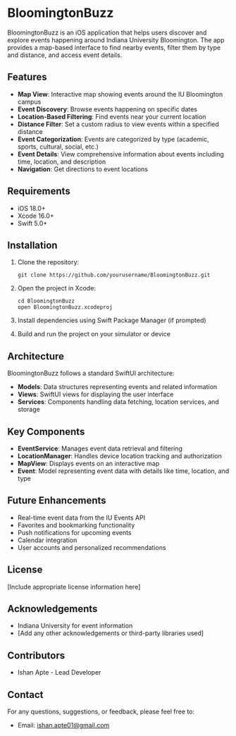 # BloomingtonBuzz

BloomingtonBuzz is an iOS application that helps users discover and explore events happening around Indiana University Bloomington. The app provides a map-based interface to find nearby events, filter them by type and distance, and access event details.

## Features

- **Map View**: Interactive map showing events around the IU Bloomington campus
- **Event Discovery**: Browse events happening on specific dates
- **Location-Based Filtering**: Find events near your current location
- **Distance Filter**: Set a custom radius to view events within a specified distance
- **Event Categorization**: Events are categorized by type (academic, sports, cultural, social, etc.)
- **Event Details**: View comprehensive information about events including time, location, and description
- **Navigation**: Get directions to event locations

## Requirements

- iOS 18.0+
- Xcode 16.0+
- Swift 5.0+

## Installation

1. Clone the repository:
   ```
   git clone https://github.com/yourusername/BloomingtonBuzz.git
   ```

2. Open the project in Xcode:
   ```
   cd BloomingtonBuzz
   open BloomingtonBuzz.xcodeproj
   ```

3. Install dependencies using Swift Package Manager (if prompted)

4. Build and run the project on your simulator or device

## Architecture

BloomingtonBuzz follows a standard SwiftUI architecture:

- **Models**: Data structures representing events and related information
- **Views**: SwiftUI views for displaying the user interface
- **Services**: Components handling data fetching, location services, and storage

## Key Components

- **EventService**: Manages event data retrieval and filtering
- **LocationManager**: Handles device location tracking and authorization
- **MapView**: Displays events on an interactive map
- **Event**: Model representing event data with details like time, location, and type

## Future Enhancements

- Real-time event data from the IU Events API
- Favorites and bookmarking functionality
- Push notifications for upcoming events
- Calendar integration
- User accounts and personalized recommendations

## License

[Include appropriate license information here]

## Acknowledgements

- Indiana University for event information
- [Add any other acknowledgements or third-party libraries used]

## Contributors

- Ishan Apte - Lead Developer

## Contact

For any questions, suggestions, or feedback, please feel free to:
- Email: ishan.apte01@gmail.com